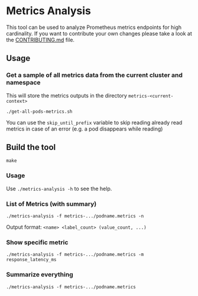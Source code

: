 # Metrics Analysis

This tool can be used to analyze Prometheus metrics endpoints for high cardinality. If you want to contribute your own changes please take a look at the [CONTRIBUTING.md](CONTRIBUTING.md) file.

## Usage

### Get a sample of all metrics data from the current cluster and namespace

This will store the metrics outputs in the directory `metrics-<current-context>`

```
./get-all-pods-metrics.sh
```

You can use the `skip_until_prefix` variable to skip reading already read
metrics in case of an error (e.g. a pod disappears while reading)

## Build the tool

```
make
```

### Usage

Use `./metrics-analysis -h` to see the help.

### List of Metrics (with summary)

```
./metrics-analysis -f metrics-.../podname.metrics -n
```

Output format: `<name> <label_count> (value_count, ...)`

### Show specific metric

```
./metrics-analysis -f metrics-.../podname.metrics -m response_latency_ms
```

### Summarize everything

```
./metrics-analysis -f metrics-.../podname.metrics
```
